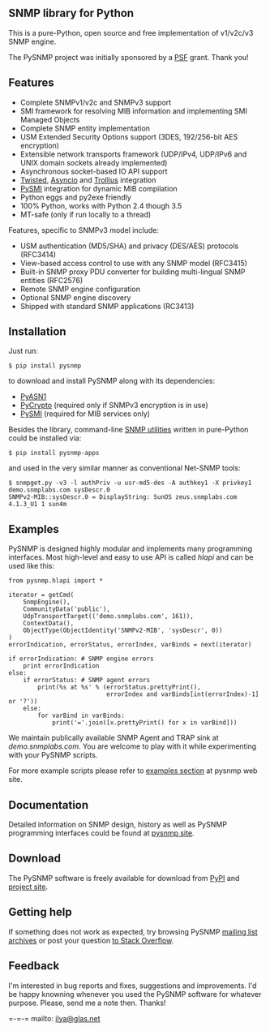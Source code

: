 
SNMP library for Python
-----------------------

This is a pure-Python, open source and free implementation of v1/v2c/v3
SNMP engine.

The PySNMP project was initially sponsored by a [PSF](http://www.python.org/psf/) grant.
Thank you!

Features
--------

* Complete SNMPv1/v2c and SNMPv3 support
* SMI framework for resolving MIB information and implementing SMI
  Managed Objects
* Complete SNMP entity implementation
* USM Extended Security Options support (3DES, 192/256-bit AES encryption)
* Extensible network transports framework (UDP/IPv4, UDP/IPv6 and UNIX domain
  sockets already implemented)
* Asynchronous socket-based IO API support
* [Twisted](http://twistedmatrix.com), [Asyncio](https://docs.python.org/3/library/asyncio.html)
  and [Trollius](http://trollius.readthedocs.org/index.html) integration
* [PySMI](http://pysmi.sf.net) integration for dynamic MIB compilation
* Python eggs and py2exe friendly
* 100% Python, works with Python 2.4 though 3.5
* MT-safe (only if run locally to a thread)

Features, specific to SNMPv3 model include:

* USM authentication (MD5/SHA) and privacy (DES/AES) protocols (RFC3414)
* View-based access control to use with any SNMP model (RFC3415)
* Built-in SNMP proxy PDU converter for building multi-lingual
  SNMP entities (RFC2576)
* Remote SNMP engine configuration
* Optional SNMP engine discovery
* Shipped with standard SNMP applications (RC3413)

Installation
------------

Just run:

    $ pip install pysnmp
    
to download and install PySNMP along with its dependencies:

* [PyASN1](http://pyasn1.sf.net)
* [PyCrypto](http://pycrypto.org) (required only if SNMPv3 encryption is in use)
* [PySMI](http://pysmi.sf.net) (required for MIB services only)

Besides the library, command-line [SNMP utilities](https://github.com/etingof/pysnmp-apps)
written in pure-Python could be installed via:

    $ pip install pysnmp-apps

and used in the very similar manner as conventional Net-SNMP tools:

    $ snmpget.py -v3 -l authPriv -u usr-md5-des -A authkey1 -X privkey1 demo.snmplabs.com sysDescr.0
    SNMPv2-MIB::sysDescr.0 = DisplayString: SunOS zeus.snmplabs.com 4.1.3_U1 1 sun4m 

Examples
--------

PySNMP is designed highly modular and implements many programming interfaces. Most
high-level and easy to use API is called *hlapi* and can be used like this:

    from pysnmp.hlapi import *

    iterator = getCmd(
        SnmpEngine(),
        CommunityData('public'),
        UdpTransportTarget(('demo.snmplabs.com', 161)),
        ContextData(),
        ObjectType(ObjectIdentity('SNMPv2-MIB', 'sysDescr', 0))
    )
    errorIndication, errorStatus, errorIndex, varBinds = next(iterator)

    if errorIndication: # SNMP engine errors
        print errorIndication
    else:
        if errorStatus: # SNMP agent errors
            print(%s at %s' % (errorStatus.prettyPrint(),
                               errorIndex and varBinds[int(errorIndex)-1] or '?'))
        else:
            for varBind in varBinds:
                print('='.join([x.prettyPrint() for x in varBind]))


We maintain publically available SNMP Agent and TRAP sink at *demo.snmplabs.com*. You are
welcome to play with it while experimenting with your PySNMP scripts.

For more example scripts please refer to [examples section](http://pysnmp.sourceforge.net/examples/contents.html#high-level-snmp)
at pysnmp web site.

Documentation
-------------

Detailed information on SNMP design, history as well as PySNMP programming interfaces could
be found at [pysnmp site](http://pysnmp.sf.net/docs/tutorial.html).

Download
--------

The PySNMP software is freely available for download from [PyPI](https://pypi.python.org/pypi/pysnmp)
and [project site](http://pysnmp.sf.net/download.html).

Getting help
------------

If something does not work as expected, try browsing PySNMP
[mailing list archives](http://sourceforge.net/mail/?group_id=14735) or post
your question [to Stack Overflow](http://stackoverflow.com/questions/ask).

Feedback
--------

I'm interested in bug reports and fixes, suggestions and improvements.
I'd be happy knowning whenever you used the PySNMP software for whatever
purpose. Please, send me a note then. Thanks!

=-=-=
mailto: ilya@glas.net
